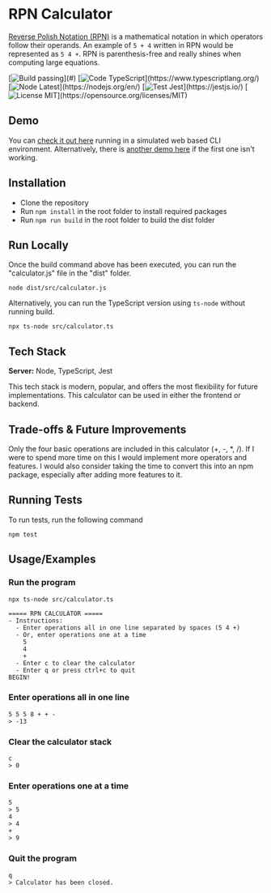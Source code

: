 
# RPN Calculator

[Reverse Polish Notation (RPN)](https://en.wikipedia.org/wiki/Reverse_Polish_notation) is a mathematical notation in which operators follow their operands.  An example of `5 + 4` written in RPN would be represented as `5 4 +`.  RPN is parenthesis-free and really shines when computing large equations.

[![Build passing](https://img.shields.io/badge/build-Passing-brightgreen?)](#)
[![Code TypeScript](https://img.shields.io/badge/code-TypeScript-blue?)](https://www.typescriptlang.org/)
[![Node Latest](https://img.shields.io/badge/node-Latest-green?)](https://nodejs.org/en/)
[![Test Jest](https://img.shields.io/badge/test-Jest-yellow?)](https://jestjs.io/)
[![License MIT](https://img.shields.io/badge/license-MIT-yellowgreen?)](https://opensource.org/licenses/MIT)

## Demo

You can [check it out here](https://www.youtube.com/watch?v=xvFZjo5PgG0) running in a simulated web based CLI environment.  Alternatively, there is [another demo here](https://jjfattz.github.io/rpncalculator-demo.github.io/) if the first one isn't working.

## Installation

- Clone the repository
- Run `npm install` in the root folder to install required packages
- Run `npm run build` in the root folder to build the dist folder

## Run Locally

Once the build command above has been executed, you can run the "calculator.js" file in the "dist" folder.

`node dist/src/calculator.js`

Alternatively, you can run the TypeScript version using `ts-node` without running build.

`npx ts-node src/calculator.ts` 

## Tech Stack

**Server:** Node, TypeScript, Jest

This tech stack is modern, popular, and offers the most flexibility for future implementations.  This calculator can be used in either the frontend or backend.


## Trade-offs & Future Improvements

Only the four basic operations are included in this calculator (+, -, *, /).  If I were to spend more time on this I would implement more operators and features.  I would also consider taking the time to convert this into an npm package, especially after adding more features to it.

## Running Tests

To run tests, run the following command

`npm test`

## Usage/Examples

### Run the program

`npx ts-node src/calculator.ts`
```
===== RPN CALCULATOR =====
- Instructions:
  - Enter operations all in one line separated by spaces (5 4 +)
  - Or, enter operations one at a time
    5
    4
    +
  - Enter c to clear the calculator
  - Enter q or press ctrl+c to quit
BEGIN!
```

### Enter operations all in one line
```
5 5 5 8 + + -
> -13
```

### Clear the calculator stack
```
c
> 0
```

### Enter operations one at a time
```
5
> 5
4
> 4
+
> 9
```

### Quit the program
```
q
> Calculator has been closed.
```